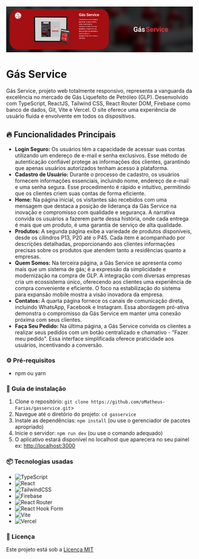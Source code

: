 ![Logo do projeto](https://raw.githubusercontent.com/oMatheus-Farias/gasservice/main/src/assets/mockup-Gasservice.png)

# Gás Service

Gás Service, projeto web totalmente responsivo, representa a vanguarda da excelência no mercado de Gás Liquefeito de Petróleo (GLP). Desenvolvido com TypeScript, ReactJS, Tailwind CSS, React Router DOM, Firebase como banco de dados, Git, Vite e Vercel. O site oferece uma experiência de usuário fluida e envolvente em todos os dispositivos.

## 🔥 Funcionalidades Principais

- **Login Seguro:** Os usuários têm a capacidade de acessar suas contas utilizando um endereço de e-mail e senha exclusivos. Esse método de autenticação confiável protege as informações dos clientes, garantindo que apenas usuários autorizados tenham acesso à plataforma.
- **Cadastro de Usuário:** Durante o processo de cadastro, os usuários fornecem informações essenciais, incluindo nome, endereço de e-mail e uma senha segura. Esse procedimento é rápido e intuitivo, permitindo que os clientes criem suas contas de forma eficiente.
- **Home:** Na página inicial, os visitantes são recebidos com uma mensagem que destaca a posição de liderança da Gás Service na inovação e compromisso com qualidade e segurança. A narrativa convida os usuários a fazerem parte dessa história, onde cada entrega é mais que um produto, é uma garantia de serviço de alta qualidade.
- **Produtos:** A segunda página exibe a variedade de produtos disponíveis, desde os cilindros P13, P20 até o P45. Cada item é acompanhado por descrições detalhadas, proporcionando aos clientes informações precisas sobre os produtos que atendem tanto a residências quanto a empresas.
- **Quem Somos:** Na terceira página, a Gás Service se apresenta como mais que um sistema de gás; é a expressão da simplicidade e modernização na compra de GLP. A integração com diversas empresas cria um ecossistema único, oferecendo aos clientes uma experiência de compra conveniente e eficiente. O foco na estabilização do sistema para expansão mobile mostra a visão inovadora da empresa.
- **Contatos:** A quarta página fornece os canais de comunicação direta, incluindo WhatsApp, Facebook e Instagram. Essa abordagem pró-ativa demonstra o compromisso da Gás Service em manter uma conexão próxima com seus clientes.
- **Faça Seu Pedido:** Na última página, a Gás Service convida os clientes a realizar seus pedidos com um botão centralizado e chamativo - "Fazer meu pedido". Essa interface simplificada oferece praticidade aos usuários, incentivando a conversão.
  
### ⚙️ Pré-requisitos

- npm ou yarn

### 🔨 Guia de instalação

1. Clone o repositório: `git clone https://github.com/oMatheus-Farias/gasservice.git`>
2. Navegue até o diretório do projeto: `cd gasservice`
3. Instale as dependências: `npm install` (ou use o gerenciador de pacotes apropriado)
4. Inicie o servidor: `npm run dev` (ou use o comando adequado)
5. O aplicativo estará disponível no localhost que aparecera no seu painel ex: [http://localhost:3000](http://localhost:3000/)

### 📦 Tecnologias usadas

* ![TypeScript](https://img.shields.io/badge/typescript-%23007ACC.svg?style=for-the-badge&logo=typescript&logoColor=white)
* ![React](https://img.shields.io/badge/react-%2320232a.svg?style=for-the-badge&logo=react&logoColor=%2361DAFB)
* ![TailwindCSS](https://img.shields.io/badge/tailwindcss-%2338B2AC.svg?style=for-the-badge&logo=tailwind-css&logoColor=white)
* ![Firebase](https://img.shields.io/badge/firebase-%23039BE5.svg?style=for-the-badge&logo=firebase)
* ![React Router](https://img.shields.io/badge/React_Router-CA4245?style=for-the-badge&logo=react-router&logoColor=white)
* ![React Hook Form](https://img.shields.io/badge/React%20Hook%20Form-%23EC5990.svg?style=for-the-badge&logo=reacthookform&logoColor=white)
* ![Vite](https://img.shields.io/badge/vite-%23646CFF.svg?style=for-the-badge&logo=vite&logoColor=white)
* ![Vercel](https://img.shields.io/badge/vercel-%23000000.svg?style=for-the-badge&logo=vercel&logoColor=white)

### 📄 Licença

Este projeto está sob a [Licença MIT](https://github.com/git/git-scm.com/blob/main/MIT-LICENSE.txt)
